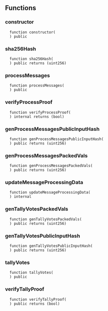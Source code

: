 


## Functions
### constructor
```solidity
  function constructor(
  ) public
```




### sha256Hash
```solidity
  function sha256Hash(
  ) public returns (uint256)
```




### processMessages
```solidity
  function processMessages(
  ) public
```




### verifyProcessProof
```solidity
  function verifyProcessProof(
  ) internal returns (bool)
```




### genProcessMessagesPublicInputHash
```solidity
  function genProcessMessagesPublicInputHash(
  ) public returns (uint256)
```




### genProcessMessagesPackedVals
```solidity
  function genProcessMessagesPackedVals(
  ) public returns (uint256)
```




### updateMessageProcessingData
```solidity
  function updateMessageProcessingData(
  ) internal
```




### genTallyVotesPackedVals
```solidity
  function genTallyVotesPackedVals(
  ) public returns (uint256)
```




### genTallyVotesPublicInputHash
```solidity
  function genTallyVotesPublicInputHash(
  ) public returns (uint256)
```




### tallyVotes
```solidity
  function tallyVotes(
  ) public
```




### verifyTallyProof
```solidity
  function verifyTallyProof(
  ) public returns (bool)
```




